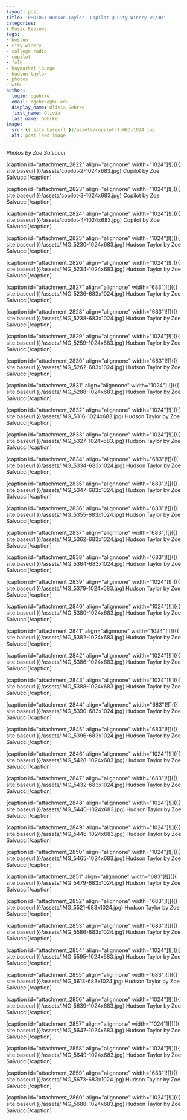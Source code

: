 ```yaml
---
layout: post
title: 'PHOTOS: Hudson Taylor, Copilot @ City Winery 09/30'
categories:
- Music Reviews
tags:
- boston
- city winery
- college radio
- copilot
- folk
- haymarket lounge
- hudson taylor
- photos
- wtbu
author:
  login: ogehrke
  email: ogehrke@bu.edu
  display_name: Olivia Gehrke
  first_name: Olivia
  last_name: Gehrke
image:
  src: {{ site.baseurl }}/assets/copilot-1-683x1024.jpg
  alt: post lead image
---
```


_Photos by Zoe Salvucci_

\[caption id="attachment\_2822" align="alignnone" width="1024"\]![]({{ site.baseurl }}/assets/copilot-2-1024x683.jpg) Copilot by Zoe Salvucci\[/caption\]

\[caption id="attachment\_2823" align="alignnone" width="1024"\]![]({{ site.baseurl }}/assets/copilot-3-1024x683.jpg) Copilot by Zoe Salvucci\[/caption\]

\[caption id="attachment\_2824" align="alignnone" width="1024"\]![]({{ site.baseurl }}/assets/copilot-4-1024x683.jpg) Copilot by Zoe Salvucci\[/caption\]

\[caption id="attachment\_2825" align="alignnone" width="1024"\]![]({{ site.baseurl }}/assets/IMG_5230-1024x683.jpg) Hudson Taylor by Zoe Salvucci\[/caption\]

\[caption id="attachment\_2826" align="alignnone" width="1024"\]![]({{ site.baseurl }}/assets/IMG_5234-1024x683.jpg) Hudson Taylor by Zoe Salvucci\[/caption\]

\[caption id="attachment\_2827" align="alignnone" width="683"\]![]({{ site.baseurl }}/assets/IMG_5236-683x1024.jpg) Hudson Taylor by Zoe Salvucci\[/caption\]

\[caption id="attachment\_2828" align="alignnone" width="683"\]![]({{ site.baseurl }}/assets/IMG_5238-683x1024.jpg) Hudson Taylor by Zoe Salvucci\[/caption\]

\[caption id="attachment\_2829" align="alignnone" width="1024"\]![]({{ site.baseurl }}/assets/IMG_5259-1024x683.jpg) Hudson Taylor by Zoe Salvucci\[/caption\]

\[caption id="attachment\_2830" align="alignnone" width="683"\]![]({{ site.baseurl }}/assets/IMG_5262-683x1024.jpg) Hudson Taylor by Zoe Salvucci\[/caption\]

\[caption id="attachment\_2831" align="alignnone" width="1024"\]![]({{ site.baseurl }}/assets/IMG_5288-1024x683.jpg) Hudson Taylor by Zoe Salvucci\[/caption\]

\[caption id="attachment\_2832" align="alignnone" width="1024"\]![]({{ site.baseurl }}/assets/IMG_5316-1024x683.jpg) Hudson Taylor by Zoe Salvucci\[/caption\]

\[caption id="attachment\_2833" align="alignnone" width="1024"\]![]({{ site.baseurl }}/assets/IMG_5327-1024x683.jpg) Hudson Taylor by Zoe Salvucci\[/caption\]

\[caption id="attachment\_2834" align="alignnone" width="683"\]![]({{ site.baseurl }}/assets/IMG_5334-683x1024.jpg) Hudson Taylor by Zoe Salvucci\[/caption\]

\[caption id="attachment\_2835" align="alignnone" width="683"\]![]({{ site.baseurl }}/assets/IMG_5347-683x1024.jpg) Hudson Taylor by Zoe Salvucci\[/caption\]

\[caption id="attachment\_2836" align="alignnone" width="683"\]![]({{ site.baseurl }}/assets/IMG_5355-683x1024.jpg) Hudson Taylor by Zoe Salvucci\[/caption\]

\[caption id="attachment\_2837" align="alignnone" width="683"\]![]({{ site.baseurl }}/assets/IMG_5362-683x1024.jpg) Hudson Taylor by Zoe Salvucci\[/caption\]

\[caption id="attachment\_2838" align="alignnone" width="683"\]![]({{ site.baseurl }}/assets/IMG_5364-683x1024.jpg) Hudson Taylor by Zoe Salvucci\[/caption\]

\[caption id="attachment\_2839" align="alignnone" width="1024"\]![]({{ site.baseurl }}/assets/IMG_5379-1024x683.jpg) Hudson Taylor by Zoe Salvucci\[/caption\]

\[caption id="attachment\_2840" align="alignnone" width="1024"\]![]({{ site.baseurl }}/assets/IMG_5380-1024x683.jpg) Hudson Taylor by Zoe Salvucci\[/caption\]

\[caption id="attachment\_2841" align="alignnone" width="1024"\]![]({{ site.baseurl }}/assets/IMG_5382-1024x683.jpg) Hudson Taylor by Zoe Salvucci\[/caption\]

\[caption id="attachment\_2842" align="alignnone" width="1024"\]![]({{ site.baseurl }}/assets/IMG_5386-1024x683.jpg) Hudson Taylor by Zoe Salvucci\[/caption\]

\[caption id="attachment\_2843" align="alignnone" width="1024"\]![]({{ site.baseurl }}/assets/IMG_5388-1024x683.jpg) Hudson Taylor by Zoe Salvucci\[/caption\]

\[caption id="attachment\_2844" align="alignnone" width="683"\]![]({{ site.baseurl }}/assets/IMG_5390-683x1024.jpg) Hudson Taylor by Zoe Salvucci\[/caption\]

\[caption id="attachment\_2845" align="alignnone" width="683"\]![]({{ site.baseurl }}/assets/IMG_5396-683x1024.jpg) Hudson Taylor by Zoe Salvucci\[/caption\]

\[caption id="attachment\_2846" align="alignnone" width="1024"\]![]({{ site.baseurl }}/assets/IMG_5428-1024x683.jpg) Hudson Taylor by Zoe Salvucci\[/caption\]

\[caption id="attachment\_2847" align="alignnone" width="683"\]![]({{ site.baseurl }}/assets/IMG_5432-683x1024.jpg) Hudson Taylor by Zoe Salvucci\[/caption\]

\[caption id="attachment\_2848" align="alignnone" width="1024"\]![]({{ site.baseurl }}/assets/IMG_5440-1024x683.jpg) Hudson Taylor by Zoe Salvucci\[/caption\]

\[caption id="attachment\_2849" align="alignnone" width="1024"\]![]({{ site.baseurl }}/assets/IMG_5446-1024x683.jpg) Hudson Taylor by Zoe Salvucci\[/caption\]

\[caption id="attachment\_2850" align="alignnone" width="1024"\]![]({{ site.baseurl }}/assets/IMG_5465-1024x683.jpg) Hudson Taylor by Zoe Salvucci\[/caption\]

\[caption id="attachment\_2851" align="alignnone" width="683"\]![]({{ site.baseurl }}/assets/IMG_5479-683x1024.jpg) Hudson Taylor by Zoe Salvucci\[/caption\]

\[caption id="attachment\_2852" align="alignnone" width="683"\]![]({{ site.baseurl }}/assets/IMG_5521-683x1024.jpg) Hudson Taylor by Zoe Salvucci\[/caption\]

\[caption id="attachment\_2853" align="alignnone" width="683"\]![]({{ site.baseurl }}/assets/IMG_5586-683x1024.jpg) Hudson Taylor by Zoe Salvucci\[/caption\]

\[caption id="attachment\_2854" align="alignnone" width="1024"\]![]({{ site.baseurl }}/assets/IMG_5595-1024x683.jpg) Hudson Taylor by Zoe Salvucci\[/caption\]

\[caption id="attachment\_2855" align="alignnone" width="683"\]![]({{ site.baseurl }}/assets/IMG_5613-683x1024.jpg) Hudson Taylor by Zoe Salvucci\[/caption\]

\[caption id="attachment\_2856" align="alignnone" width="1024"\]![]({{ site.baseurl }}/assets/IMG_5639-1024x683.jpg) Hudson Taylor by Zoe Salvucci\[/caption\]

\[caption id="attachment\_2857" align="alignnone" width="1024"\]![]({{ site.baseurl }}/assets/IMG_5647-1024x683.jpg) Hudson Taylor by Zoe Salvucci\[/caption\]

\[caption id="attachment\_2858" align="alignnone" width="1024"\]![]({{ site.baseurl }}/assets/IMG_5649-1024x683.jpg) Hudson Taylor by Zoe Salvucci\[/caption\]

\[caption id="attachment\_2859" align="alignnone" width="683"\]![]({{ site.baseurl }}/assets/IMG_5673-683x1024.jpg) Hudson Taylor by Zoe Salvucci\[/caption\]

\[caption id="attachment\_2860" align="alignnone" width="1024"\]![]({{ site.baseurl }}/assets/IMG_5688-1024x683.jpg) Hudson Taylor by Zoe Salvucci\[/caption\]